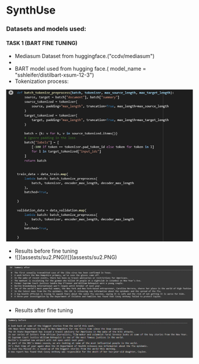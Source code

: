 # SynthUse

### Datasets and models used:

#### TASK 1 (BART FINE TUNING)

<ul>
  
<li>Mediasum Dataset from huggingface.("ccdv/mediasum")<li>
  
<li>BART model used from hugging face.( model_name = "sshleifer/distilbart-xsum-12-3")</li>

<li>Tokenization process:</li>
  
</ul>

![](assests/su2.PNG)

<ul>
  
<li>Results before fine tuning<li>
  ![](assests/su2.PNG)![](assests/su2.PNG)


  
</ul>

![](assests/su3.PNG)

<ul>
  <li> Results after fine tuning</li>
  
  </ul>
  
![](assests/su4.PNG)



